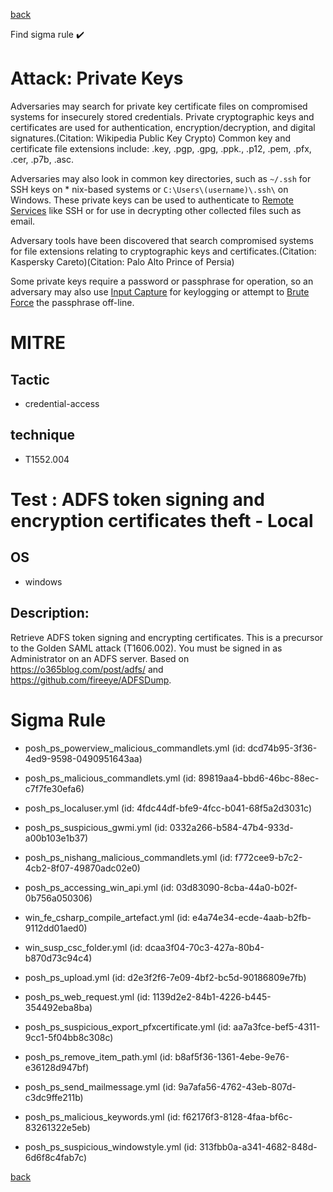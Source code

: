 
[back](../index.md)

Find sigma rule :heavy_check_mark: 

# Attack: Private Keys 

Adversaries may search for private key certificate files on compromised systems for insecurely stored credentials. Private cryptographic keys and certificates are used for authentication, encryption/decryption, and digital signatures.(Citation: Wikipedia Public Key Crypto) Common key and certificate file extensions include: .key, .pgp, .gpg, .ppk., .p12, .pem, .pfx, .cer, .p7b, .asc. 

Adversaries may also look in common key directories, such as <code>~/.ssh</code> for SSH keys on * nix-based systems or <code>C:&#92;Users&#92;(username)&#92;.ssh&#92;</code> on Windows. These private keys can be used to authenticate to [Remote Services](https://attack.mitre.org/techniques/T1021) like SSH or for use in decrypting other collected files such as email.

Adversary tools have been discovered that search compromised systems for file extensions relating to cryptographic keys and certificates.(Citation: Kaspersky Careto)(Citation: Palo Alto Prince of Persia)

Some private keys require a password or passphrase for operation, so an adversary may also use [Input Capture](https://attack.mitre.org/techniques/T1056) for keylogging or attempt to [Brute Force](https://attack.mitre.org/techniques/T1110) the passphrase off-line.

# MITRE
## Tactic
  - credential-access


## technique
  - T1552.004


# Test : ADFS token signing and encryption certificates theft - Local
## OS
  - windows


## Description:
Retrieve ADFS token signing and encrypting certificates. This is a precursor to the Golden SAML attack (T1606.002). You must be signed in as Administrator on an ADFS server.
Based on https://o365blog.com/post/adfs/ and https://github.com/fireeye/ADFSDump.


# Sigma Rule
 - posh_ps_powerview_malicious_commandlets.yml (id: dcd74b95-3f36-4ed9-9598-0490951643aa)

 - posh_ps_malicious_commandlets.yml (id: 89819aa4-bbd6-46bc-88ec-c7f7fe30efa6)

 - posh_ps_localuser.yml (id: 4fdc44df-bfe9-4fcc-b041-68f5a2d3031c)

 - posh_ps_suspicious_gwmi.yml (id: 0332a266-b584-47b4-933d-a00b103e1b37)

 - posh_ps_nishang_malicious_commandlets.yml (id: f772cee9-b7c2-4cb2-8f07-49870adc02e0)

 - posh_ps_accessing_win_api.yml (id: 03d83090-8cba-44a0-b02f-0b756a050306)

 - win_fe_csharp_compile_artefact.yml (id: e4a74e34-ecde-4aab-b2fb-9112dd01aed0)

 - win_susp_csc_folder.yml (id: dcaa3f04-70c3-427a-80b4-b870d73c94c4)

 - posh_ps_upload.yml (id: d2e3f2f6-7e09-4bf2-bc5d-90186809e7fb)

 - posh_ps_web_request.yml (id: 1139d2e2-84b1-4226-b445-354492eba8ba)

 - posh_ps_suspicious_export_pfxcertificate.yml (id: aa7a3fce-bef5-4311-9cc1-5f04bb8c308c)

 - posh_ps_remove_item_path.yml (id: b8af5f36-1361-4ebe-9e76-e36128d947bf)

 - posh_ps_send_mailmessage.yml (id: 9a7afa56-4762-43eb-807d-c3dc9ffe211b)

 - posh_ps_malicious_keywords.yml (id: f62176f3-8128-4faa-bf6c-83261322e5eb)

 - posh_ps_suspicious_windowstyle.yml (id: 313fbb0a-a341-4682-848d-6d6f8c4fab7c)



[back](../index.md)
